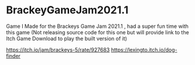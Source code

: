 # BrackeyGameJam2021.1
 Game I Made for the Brackeys Game Jam 2021.1 , had a super fun time with this game (Not releasing source code for this one but will provide link to the Itch Game Download to play the built version of it)

 https://itch.io/jam/brackeys-5/rate/927683
 https://lexingto.itch.io/dog-finder